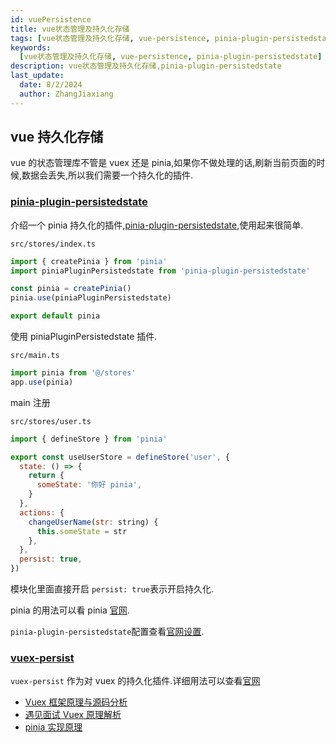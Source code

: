 ```yaml
---
id: vuePersistence
title: vue状态管理及持久化存储
tags: [vue状态管理及持久化存储, vue-persistence, pinia-plugin-persistedstate]
keywords:
  [vue状态管理及持久化存储, vue-persistence, pinia-plugin-persistedstate]
description: vue状态管理及持久化存储,pinia-plugin-persistedstate
last_update:
  date: 8/2/2024
  author: ZhangJiaxiang
---
```


## vue 持久化存储

vue 的状态管理库不管是 vuex 还是 pinia,如果你不做处理的话,刷新当前页面的时候,数据会丢失,所以我们需要一个持久化的插件.

### [pinia-plugin-persistedstate](https://github.com/prazdevs/pinia-plugin-persistedstate)

介绍一个 pinia 持久化的插件,[pinia-plugin-persistedstate](https://prazdevs.github.io/pinia-plugin-persistedstate/),使用起来很简单.

`src/stores/index.ts`

```js
import { createPinia } from 'pinia'
import piniaPluginPersistedstate from 'pinia-plugin-persistedstate'

const pinia = createPinia()
pinia.use(piniaPluginPersistedstate)

export default pinia
```

使用 piniaPluginPersistedstate 插件.

`src/main.ts`

```js
import pinia from '@/stores'
app.use(pinia)
```

main 注册

`src/stores/user.ts`

```js
import { defineStore } from 'pinia'

export const useUserStore = defineStore('user', {
  state: () => {
    return {
      someState: '你好 pinia',
    }
  },
  actions: {
    changeUserName(str: string) {
      this.someState = str
    },
  },
  persist: true,
})
```

模块化里面直接开启 `persist: true`表示开启持久化.

pinia 的用法可以看 pinia [官网](https://pinia.vuejs.org/).

`pinia-plugin-persistedstate`配置查看[官网设置](https://prazdevs.github.io/pinia-plugin-persistedstate/).

### [vuex-persist](https://github.com/championswimmer/vuex-persist)

`vuex-persist` 作为对 vuex 的持久化插件.详细用法可以查看[官网](https://championswimmer.in/vuex-persist/)

- [Vuex 框架原理与源码分析](https://tech.meituan.com/2017/04/27/vuex-code-analysis.html)
- [遇见面试 Vuex 原理解析](https://github.com/yang-ruiyuan/web01/blob/master/vue%E5%8E%9F%E7%90%86/vuex.md)
- [pinia 实现原理](http://wangtongmeng.com/fe/vue/pinia%E5%AE%9E%E7%8E%B0%E5%8E%9F%E7%90%86.html)
